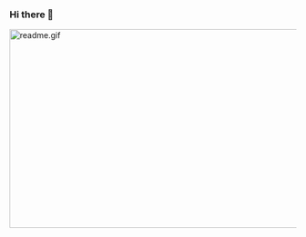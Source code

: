 ### Hi there 👋

<a href="https://gifyu.com/image/cDRB"><img src="https://s7.gifyu.com/images/readme.gif" alt="readme.gif" width="5000" height="350" border="0" /></a>
<!--
**achintyatripathi/achintyatripathi** is a ✨ _special_ ✨ repository because its `README.md` (this file) appears on your GitHub profile.

Here are some ideas to get you started:

- 🔭 I’m currently working on ...
- 🌱 I’m currently learning ...
- 👯 I’m looking to collaborate on ...
- 🤔 I’m looking for help with ...
- 💬 Ask me about ...
- 📫 How to reach me: ...
- 😄 Pronouns: ...
- ⚡ Fun fact: ...
-->
